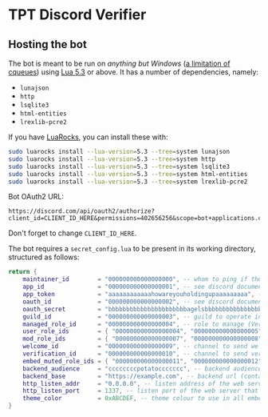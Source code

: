 # TPT Discord Verifier

## Hosting the bot

The bot is meant to be run on _anything but Windows_ ([a limitation of
cqueues](http://25thandclement.com/~william/projects/cqueues.html)) using
[Lua 5.3](https://www.lua.org/versions.html#5.3) or above. It has a number of
dependencies, namely:

 * `lunajson`
 * `http`
 * `lsqlite3`
 * `html-entities`
 * `lrexlib-pcre2`

If you have [LuaRocks](https://luarocks.org/), you can install these with:

```sh
sudo luarocks install --lua-version=5.3 --tree=system lunajson
sudo luarocks install --lua-version=5.3 --tree=system http
sudo luarocks install --lua-version=5.3 --tree=system lsqlite3
sudo luarocks install --lua-version=5.3 --tree=system html-entities
sudo luarocks install --lua-version=5.3 --tree=system lrexlib-pcre2
```

Bot OAuth2 URL:

```
https://discord.com/api/oauth2/authorize?client_id=CLIENT_ID_HERE&permissions=402656256&scope=bot+applications.commands+applications.commands.permissions.update
```

Don't forget to change `CLIENT_ID_HERE`.

The bot requires a `secret_config.lua` to be present in its working directory, structured as follows:

```lua
return {
    maintainer_id        = "000000000000000000", -- whom to ping if the bot dies
    app_id               = "000000000000000001", -- see discord documentation
    app_token            = "aaaaaaaaaaaahowareyouholdingupaaaaaaaaa", -- see discord documentation
    oauth_id             = "000000000000000002", -- see discord documentation
    oauth_secret         = "bbbbbbbbbbbbbbbbbbbbbbagelsbbbbbbbbbbbbbbbb", -- see discord documentation
    guild_id             = "000000000000000003", -- guild to operate in
    managed_role_id      = "000000000000000004", -- role to manage (Verified)
    user_role_ids        = { "000000000000000004", "000000000000000005", "000000000000000006" }, -- roles to accept Verified-only requests from
    mod_role_ids         = { "000000000000000007", "000000000000000008" }, -- roles to accept Mod-only requests from
    welcome_id           = "000000000000000009", -- channel to send welcome messages to (#welcome)
    verification_id      = "000000000000000010", -- channel to send verification requests to (#verification)
    embed_muted_role_ids = { "000000000000000011", "000000000000000012" }, -- roles to ignore embed request from
    backend_audience     = "ccccccccpotatoccccccc", -- backend audience (contact the backend maintainer for further info)
    backend_base         = "https://example.com", -- backend url (contact the backend maintainer for further info)
    http_listen_addr     = "0.0.0.0", -- listen address of the web server that receives redirects from the backend
    http_listen_port     = 1337, -- listen port of the web server that receives redirects from the backend
    theme_color          = 0xABCDEF, -- theme colour to use in all embeds
}
```
